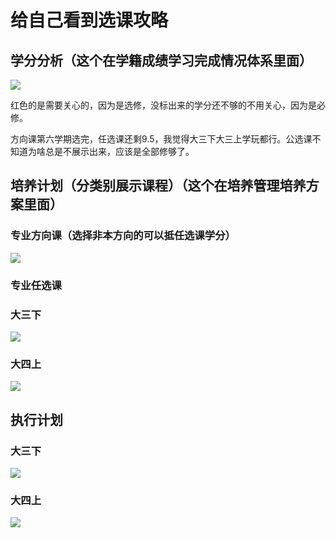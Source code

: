 # 给自己看到选课攻略

## 学分分析（这个在学籍成绩学习完成情况体系里面）

![](https://catalinazzz.oss-cn-beijing.aliyuncs.com/image/20210706214140.png)

红色的是需要关心的，因为是选修，没标出来的学分还不够的不用关心，因为是必修。

方向课第六学期选完，任选课还剩9.5，我觉得大三下大三上学玩都行。公选课不知道为啥总是不展示出来，应该是全部修够了。

## 培养计划（分类别展示课程）（这个在培养管理培养方案里面）

### 专业方向课（选择非本方向的可以抵任选课学分）

![](https://catalinazzz.oss-cn-beijing.aliyuncs.com/image/20210706213522.png)

### 专业任选课

### 大三下

![](https://catalinazzz.oss-cn-beijing.aliyuncs.com/image/20210706213735.png)

### 大四上

![](https://catalinazzz.oss-cn-beijing.aliyuncs.com/image/20210706213949.png)

## 执行计划

### 大三下

![](https://catalinazzz.oss-cn-beijing.aliyuncs.com/image/20210706214748.png)

### 大四上

![](https://catalinazzz.oss-cn-beijing.aliyuncs.com/image/20210706214933.png)